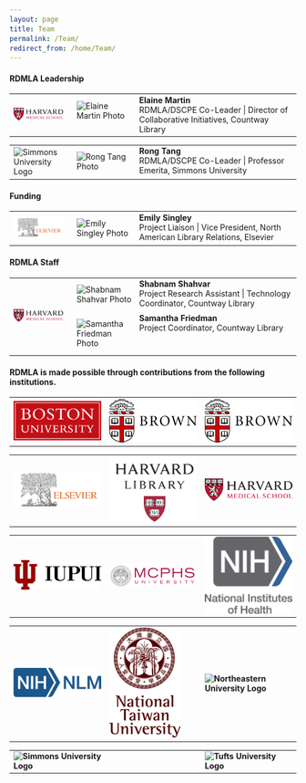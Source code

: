 ```yaml
---
layout: page
title: Team
permalink: /Team/
redirect_from: /home/Team/
---
```


#### <b>RDMLA Leadership</b>

<table>
  <tr><td rowspan="1" width="20%"><img src="/images/icons_logos/partner_institutions_logos/HMS.png" alt="Harvard Medical School Logo"></td>
    <td><div style="width:100px;float:left;margin:10px"><img src="/images/team-photos/2020-updates/Elaine-Martin.jpg" alt="Elaine Martin Photo"></div><div>     <b>Elaine Martin</b><br> RDMLA/DSCPE Co-Leader | Director of Collaborative Initiatives, Countway Library</div></td></tr>
</table>

<table>
<tr><td rowspan="1" width="20%"><img src="/images/icons_logos/partner_institutions_logos/simmons-college.png" alt="Simmons University Logo"></td>
    <td><div style="width:100px;float:left;margin:10px"><img src="/images/team-photos/2020-updates/Rong-Tang.jpg" alt="Rong Tang Photo"></div><div><b>Rong Tang</b><br> RDMLA/DSCPE Co-Leader | Professor Emerita, Simmons University</div></td></tr>
</table>

#### <b>Funding</b>
<table>
<tr><td rowspan="1" width="20%"><img src="/images/icons_logos/partner_institutions_logos/Elsevier.png" alt="Elsevier Logo"></td>
    <td><div style="width:100px;float:left;margin:10px"><img src="/images/team-photos/2020-updates/EmilySingley_Photo.jpg" alt="Emily Singley Photo"></div><div><b>Emily Singley</b><br> Project Liaison | Vice President, North American Library Relations, Elsevier</div></td></tr>
</table>
 
#### <b>RDMLA Staff</b>

<table>
  <tr><td rowspan="2" width="20%"><img src="/images/icons_logos/partner_institutions_logos/HMS.png" alt="Harvard Medical School Logo"></td>
   <td><div style="width:100px;float:left;margin:10px"><img src="/images/team-photos/2020-updates/shabnams.png" alt="Shabnam Shahvar Photo"></div><div> <b>Shabnam Shahvar</b><br> Project Research Assistant | Technology Coordinator, Countway Library </div> 
 </td></tr>
  <tr><td><div style="width:100px;float:left;margin:10px"><img src="/images/team-photos/2020-updates/SamanthaF1.png" alt="Samantha Friedman Photo"></div><div> <b>Samantha Friedman</b><br> Project Coordinator, Countway Library </div>
  </td></tr>
</table>





#### <b>RDMLA is made possible through contributions from the following institutions.<B>



<table>  
 <tr>
  <td rowspan="1" width="30%"><img src="/images/icons_logos/partner_institutions_logos/boston-university.png"></td>
  <td rowspan="1" width="30%"><img src="/images/icons_logos/partner_institutions_logos/brown-logo.png"</td>
  <td rowspan="1" width="30%"><img  src="/images/icons_logos/partner_institutions_logos/brown-logo.png"></td>
 </tr>
 </table>

<table>  
 <tr>
  <td rowspan="1" width="30%"><img src="/images/icons_logos/partner_institutions_logos/Elsevier.png"></td>
  <td rowspan="1" width="30%"><img src="/images/icons_logos/partner_institutions_logos/harvard-library.png"></td>
  <td rowspan="1" width="30%"><img  src="/images/icons_logos/partner_institutions_logos/HMS.png"></td>
 </tr>
 </table>



<table>
  <tr><td rowspan="1" width="30%"><img src="/images/icons_logos/partner_institutions_logos/IUPUI_logo.png" alt="IUPUI Logo" ></td>
    <td rowspan="1" width="30%"><img src="/images/icons_logos/partner_institutions_logos/MCPHS.png" alt="MCPHS University Logo" ></td>
    <td rowspan="1" width="30%"><img src="/images/icons_logos/partner_institutions_logos/NIH_logo.png" alt="National Institutes of Health Logo" ></td></tr>
</table>

<table>
  <tr><td rowspan="1" width="30%"><img src="/images/icons_logos/partner_institutions_logos/NIH_NLM_logo.png" alt="National Library of Medicine Logo" ></td>
    <td rowspan="1" width="30%"><img src="/images/icons_logos/partner_institutions_logos/ntu-logo.png" alt="NTU Logo" ></td>
    <td rowspan="1" width="30%"><img src="/images/icons_logos/partner_institutions_logos/neulogo.png" alt="Northeastern University Logo" ></td></tr>
</table>

<table>
  <tr><td rowspan="1" width="30%"><img src="/images/icons_logos/partner_institutions_logos/simmons-college.png" alt="Simmons University Logo" ></td>
    <td rowspan="1" width="30%"></td>
    <td rowspan="1" width="30%"><img src="/images/icons_logos/partner_institutions_logos/Tufts-University.jpg" alt="Tufts University Logo" ></td></tr>
</table>
